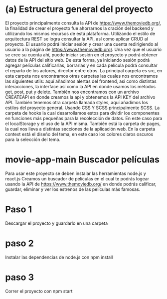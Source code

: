 # (a) Estructura general del proyecto 
El proyecto principalmente consulta la API de https://www.themoviedb.org/, la finalidad de crear el proyecto fue ahorrarnos la cración del backend y utilizando los mismos recursos de está plataforma. Utilizando el estilo de arquitectura REST se logra consultar la API, así como aplicar CRUD al proyecto. El usuario podrá iniciar sesión y crear una cuenta redirigiendo al usuario a la página de https://www.themoviedb.org/. Una vez que el usuario se cree su cuenta ahí, puede iniciar sesión en el proyecto y podrá obtener datos de la API del sitio web. De esta forma, ya iniciando sesión podrá agregar películas calificarlas, borrarlas y en cada película podrá consultar el reparto de los actores, director entre otros. 
La principal carpeta es src, en esta carpeta nos encontramos otras carpetas las cuales nos encontramos las siguientes utils: aquí añadimos alertas del frontend, así como distintas interacciones, la interface así como la API en donde usamos los métodos get, post, put y delete. También nos encontramos con un archivo CREATEAPI en donde creamos la api y obtenemos la API KEY del archivo API. También tenemos otra carpeta llamada styles, aquí añadimos los estilos del proyecto general. Usando CSS Y SCSS principalmente SCSS. La carpeta de hooks la cual desarrollamos estos para dividir los componentes en funciones más pequeñas para la recolección de datos. En este caso para el localStorage y el uso de la API misma. También está la carpeta de pages, la cual nos lleva a distintas secciones de la aplicación web. En la carpeta context está el diseño del tema, en este caso los colores claros  oscuros para la selección del tema.


# movie-app-main Buscador películas 
Para usar este proyecto se deben instalar las herramientas node.js y react.js 
Creamos un buscador de películas en el cual te podrás logear usando la API de https://www.themoviedb.org/ en donde podrás calificar, guardar, eliminar y ver los estrenos 
de las películas más famosas. 
# Paso 1 
Descargar el proyecto y guardarlo en una carpeta 
# paso 2 
Instalar las dependencias de node.js con npm install 
# paso 3 
Correr el proyecto con npm start 

